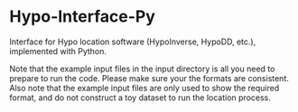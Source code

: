 # Hypo-Interface-Py
Interface for Hypo location software (HypoInverse, HypoDD, etc.), implemented with Python.

Note that the example input files in the input directory is all you need to prepare to run the code. Please make sure your the formats are consistent. <br>
Also note that the example input files are only used to show the required format, and do not construct a toy dataset to run the location process. 
